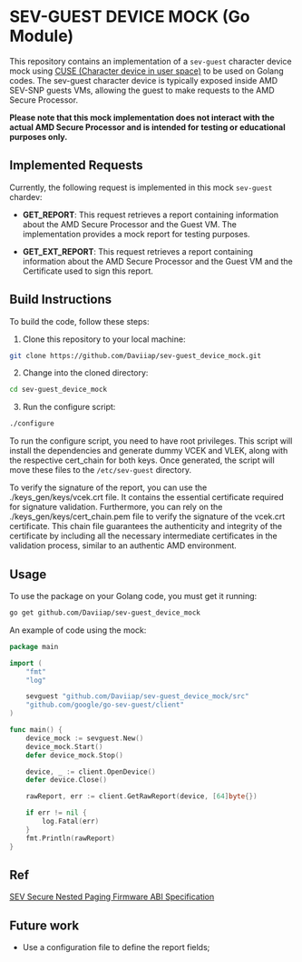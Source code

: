 # SEV-GUEST DEVICE MOCK (Go Module)
This repository contains an implementation of a `sev-guest` character device mock using [CUSE (Character device in user space)](https://github.com/libfuse/libfuse/) to be used on Golang codes. The sev-guest character device is typically exposed inside AMD SEV-SNP guests VMs, allowing the guest to make requests to the AMD Secure Processor.

**Please note that this mock implementation does not interact with the actual AMD Secure Processor and is intended for testing or educational purposes only.**

## Implemented Requests

Currently, the following request is implemented in this mock `sev-guest` chardev:

- **GET_REPORT**: This request retrieves a report containing information about the AMD Secure Processor and the Guest VM. The implementation provides a mock report for testing purposes.

- **GET_EXT_REPORT**: This request retrieves a report containing information about the AMD Secure Processor and the Guest VM and the Certificate used to sign this report.

## Build Instructions

To build the code, follow these steps:

1. Clone this repository to your local machine:

```bash
git clone https://github.com/Daviiap/sev-guest_device_mock.git
```

2. Change into the cloned directory:

```bash
cd sev-guest_device_mock
```

3. Run the configure script:

```bash
./configure
```

To run the configure script, you need to have root privileges. This script will install the dependencies and generate dummy VCEK and VLEK, along with the respective cert_chain for both keys. Once generated, the script will move these files to the `/etc/sev-guest` directory.

To verify the signature of the report, you can use the ./keys_gen/keys/vcek.crt file. It contains the essential certificate required for signature validation. Furthermore, you can rely on the ./keys_gen/keys/cert_chain.pem file to verify the signature of the vcek.crt certificate. This chain file guarantees the authenticity and integrity of the certificate by including all the necessary intermediate certificates in the validation process, similar to an authentic AMD environment.

## Usage
To use the package on your Golang code, you must get it running:

```sh
go get github.com/Daviiap/sev-guest_device_mock
```

An example of code using the mock:

```go
package main

import (
	"fmt"
	"log"

	sevguest "github.com/Daviiap/sev-guest_device_mock/src"
	"github.com/google/go-sev-guest/client"
)

func main() {
	device_mock := sevguest.New()
	device_mock.Start()
	defer device_mock.Stop()

	device, _ := client.OpenDevice()
	defer device.Close()

	rawReport, err := client.GetRawReport(device, [64]byte{})

	if err != nil {
		log.Fatal(err)
	}
	fmt.Println(rawReport)
}

```

## Ref

[SEV Secure Nested Paging Firmware ABI Specification](https://www.amd.com/system/files/TechDocs/56860.pdf)

## Future work

* Use a configuration file to define the report fields;
